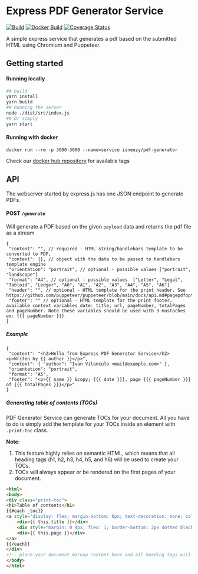 # Express PDF Generator Service


[![Build](https://img.shields.io/github/workflow/status/isneezy/pdf-generator-service/CI/master)](https://github.com/isneezy/pdf-generator-service)
[![Docker Build](https://img.shields.io/docker/cloud/build/isneezy/pdf-generator)](https://hub.docker.com/r/isneezy/pdf-generator)
[![Coverage Status](https://coveralls.io/repos/github/isneezy/pdf-generator-service/badge.svg?branch=master)](https://coveralls.io/github/isneezy/pdf-generator-service?branch=master)


A simple express service that generates a pdf based on the submitted HTML using Chromium and Puppeteer.

## Getting started
#### Running locally
```bash
## build
yarn install
yarn build
## Running the server
node ./dist/src/index.js
## Or simply
yarn start
```
#### Running with docker
```
docker run --rm -p 3000:3000 --name=service isneezy/pdf-generator
```
Check our [docker hub repository](https://hub.docker.com/r/isneezy/pdf-generator) for available tags

## API
The webserver started by express.js has one JSON endpoint to generate PDFs.

#### POST `/generate`
Will generate a PDF based on the given `payload` data and returns the pdf file as a stream
```json5
{
 "content": "", // required - HTML string/handlebars template to be converted to PDF,
 "context": {}, // object with the data to be passed to handlebars template engine
 "orientation": "portrait", // optional - possible values ["portrait", "landscape"]
 "format": "A4", // optional - possible values  ["Letter", "Legal", "Tabloid", "Ledger", "A0", "A1", "A2", "A3", "A4", "A5", "A6"]
 "header": "", // optional - HTML template for the print header. See https://github.com/puppeteer/puppeteer/blob/main/docs/api.md#pagepdfoptions
 "footer": "" // optional - HTML template for the print footer. available context variables date: title, url, pageNumber, totalPages and pageNumber. Note these variables should be used with 3 mustaches ex: {{{ pageNumber }}}
}
```

##### Example
```json5
{
 "content": "<h2>Hello from Express PDF Generator Service</h2><p>Writen by {{ author }}</p>",
 "context": { "author": "Ivan Vilanculo <mail@example.com>" },
 "orientation": "portrait",
 "format": "A5",
 "footer": "<p>{{ name }} &copy; {{{ date }}}, page {{{ pageNumber }}} of {{{ totalPages }}}</p>"
}
```

##### Generating table of contents (TOCs)
PDF Generator Service can generate TOCs for your document. All you have to do is simply add the template for your TOCs inside an element with `.print-toc` class.
  
**Note**:
1. This feature highly relies on semantic HTML, which means that all heading tags (h1, h2, h3, h4, h5, and h6) will be used to create your TOCs. 
2. TOCs will always appear or be rendered on the first pages of your document.
```html
<html>
<body>
<div class="print-toc">
<h1>Table of contents</h1>
{{#each _toc}}
<a style="display: flex; margin-bottom: 6px; text-decoration: none; color: inherit" href="{{ this.href }}">
    <div>{{ this.title }}</div>
    <div style="margin: 0 4px; flex: 1; border-bottom: 2px dotted black"></div>
    <div>{{ this.page }}</div>
</a>
{{/each}}
</div>
<!-- place your document markup content here and all heading tags will be used to create TOCs -->
</body>
</html>
```
